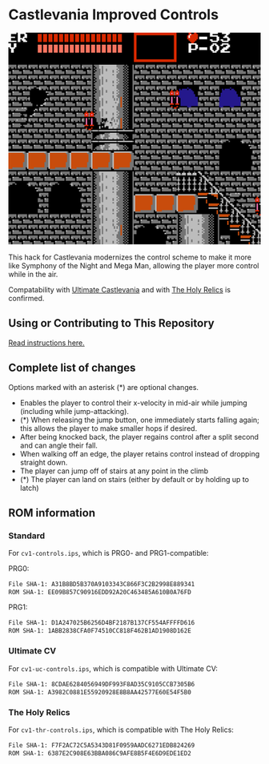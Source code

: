 # Castlevania Improved Controls

![Simon can now change direction in mid-air](screenshots/air-control.gif)

This hack for Castlevania modernizes the control scheme to make it more
like Symphony of the Night and Mega Man, allowing the player more
control while in the air.

Compatability with [Ultimate Castlevania](https://www.romhacking.net/hacks/3736/) and with [The Holy Relics](https://www.romhacking.net/hacks/3759/) is confirmed.

## Using or Contributing to This Repository

[Read instructions here.](./SETUP.md)

## Complete list of changes

Options marked with an asterisk (\*) are optional changes.

- Enables the player to control their x-velocity in mid-air while jumping (including while jump-attacking).
- (\*) When releasing the jump button, one immediately starts falling again; this allows the player to make smaller hops if desired.
- After being knocked back, the player regains control after a split second and can angle their fall.
- When walking off an edge, the player retains control instead of dropping straight down.
- The player can jump off of stairs at any point in the climb
- (\*) The player can land on stairs (either by default or by holding up to latch)

## ROM information

### Standard

For `cv1-controls.ips`, which is PRG0- and PRG1-compatible:

PRG0:
```
File SHA-1: A31B8BD5B370A9103343C866F3C2B2998E889341
ROM SHA-1: EE09B857C90916EDD92A20C463485A610B0A76FD
```

PRG1:
```
File SHA-1: D1A247025B6256D4BF2187B137CF554AFFFFD616
ROM SHA-1: 1ABB2838CFA0F74510CC818F462B1AD1908D162E
```

### Ultimate CV

For `cv1-uc-controls.ips`, which is compatible with Ultimate CV:

```
File SHA-1: 8CDAE6284056949DF993F8AD35C9105CCB7305B6
ROM SHA-1: A3982C0881E55920928E8B8AA42577E60E54F5B0
```

### The Holy Relics

For `cv1-thr-controls.ips`, which is compatible with The Holy Relics:

```
File SHA-1: F7F2AC72C5A5343D81F0959AADC6271EDB824269
ROM SHA-1: 6387E2C908E63BBA086C9AFE8B5F4E6D9EDE1ED2
```